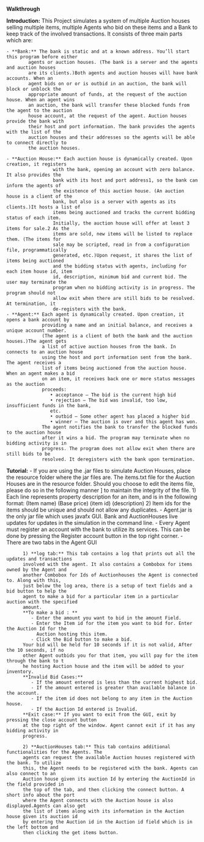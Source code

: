 **Walkthrough**

**Introduction:**
This Project simulates a system of multiple Auction houses selling multiple items, multiple Agents who bid on these items and a Bank to keep track of the involved transactions. It consists of three main parts which are:

    - **Bank:** The bank is static and at a known address. You’ll start this program before either
            agents or auction houses. (The bank is a server and the agents and auction houses  
            are its clients.)Both agents and auction houses will have bank accounts. When an 
            agent bids on or or is outbid in an auction, the bank will block or unblock the  
            appropriate amount of funds, at the request of the auction house. When an agent wins 
            an auction, the bank will transfer these blocked funds from the agent to the auction 
            house account, at the request of the agent. Auction houses provide the bank with 
            their host and port information. The bank provides the agents with the list of the 
            auction houses and their addresses so the agents will be able to connect directly to 
            the auction houses. 

    - **Auction House:** Each auction house is dynamically created. Upon creation, it registers 
                     with the bank, opening an account with zero balance. It also provides the 
                     bank with its host and port address1, so the bank can inform the agents of 
                     the existence of this auction house. (An auction house is a client of the 
                     bank, but also is a server with agents as its clients.)It hosts a list of 
                     items being auctioned and tracks the current bidding status of each item. 
                     Initially, the auction house will offer at least 3 items for sale.2 As the 
                     items are sold, new items will be listed to replace them. (The items for 
                     sale may be scripted, read in from a configuration file, programmatically 
                     generated, etc.)Upon request, it shares the list of items being auctioned
                     and the bidding status with agents, including for each item house id, item 
                     id, description, minimum bid and current bid. The user may terminate the 
                     program when no bidding activity is in progress. The program should not 
                     allow exit when there are still bids to be resolved. At termination, it 
                     de-registers with the bank. 
    - **Agent:** Each agent is dynamically created. Upon creation, it opens a bank account by
                 providing a name and an initial balance, and receives a unique account number.
                 (The agent is a client of both the bank and the auction houses.)The agent gets 
                 a list of active auction houses from the bank. In connects to an auction house 
                 using the host and port information sent from the bank. The agent receives a 
                 list of items being auctioned from the auction house. When an agent makes a bid 
                 on an item, it receives back one or more status messages as the auction 
                 proceeds:
                    • acceptance – The bid is the current high bid
                    • rejection – The bid was invalid, too low, insufficient funds in the bank,
                    etc.
                    • outbid – Some other agent has placed a higher bid
                    • winner – The auction is over and this agent has won.
                 The agent notifies the bank to transfer the blocked funds to the auction house 
                 after it wins a bid. The program may terminate when no bidding activity is in 
                 progress. The program does not allow exit when there are still bids to be
                 resolved. It deregisters with the bank upon termination.

**Tutorial:**
         - If you are using the .jar files to simulate Auction Houses, place the resource folder 
         where the jar files are. The items.txt file for the Auction Houses are in the resource 
         folder. Should you choose to edit the items file, please do so in the following manner ]
         to maintain the integrity of the file.
              1) Each line represents property description for an item, and is in the following 
                 format: (Item name) (Base price) (item id) (description)
              2) Item ids for the items should be unique and should not allow any duplicates.
        - Agent.jar is the only jar file which uses javafx GUI. Bank and AuctionHouses live 
          updates for updates in the simulation in the command line.
        - Every Agent must register an account with the bank to utilize its services. This can 
          be done by pressing the Register account button in the top right corner.
        - There are two tabs in the Agent GUI 

          1) **log tab:** This tab contains a log that prints out all the updates and transactions 
          involved with the agent. It also contains a Combobox for items owned by the Agent and 
          another Combobox for Ids of Auctionhouses the Agent is connected to. Along with this, 
          just below the log area, there is a setup of text fields and a bid button to help the 
          agent to make a bid for a particular item in a particular auction with the specified 
          amount. 
          **To make a bid : **
             - Enter the amount you want to bid in the amount Field. 
             - Enter the Item id for the item you want to bid for. Enter the Auction Id for the 
               Auction hosting this item. 
             - Click the Bid button to make a bid. 
          Your bid will be held for 10 seconds if it is not valid, After the 10 seconds, if no 
          other Agent outbids you for that item, you will pay for the item through the bank to t
          he hosting Auction house and the item will be added to your inventory. 
          **Invalid Bid Cases:**
             - If the amount entered is less than the current highest bid.
             - If the amount entered is greater than available balance in the account.
             - If the item id does not belong to any item in the Auction house.
             - If the Auction Id entered is Invalid.
          **Exit case:** If you want to exit from the GUI, exit by pressing the close account button 
          at the top right of the window. Agent cannot exit if it has any bidding activity in 
          progress.

          2) **AuctionHouses tab:** This tab contains additional functionalities for the Agents. The 
          agents can request the available Auction houses registered with the bank. To utilize 
          this, the Agent needs to be registered with the bank. Agents can also connect to an 
          Auction house given its auction Id by entering the AuctionId in the field provided in 
          the top of the tab, and then clicking the connect button. A short info about the port 
          where the Agent connects with the Auction house is also displayed.Agents can also get 
          the list of items along with its information in the Auction house given its auction id 
          by entering the Auction id in the Auction id field which is in the left bottom and 
          then clicking the get items button. 
